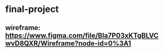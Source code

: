 # final-project

## wireframe: https://www.figma.com/file/Bla7P03xKTgBLVCwvD8QXR/Wireframe?node-id=0%3A1  
